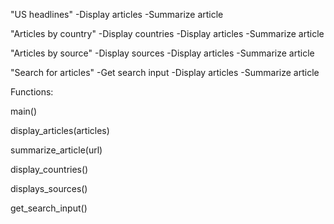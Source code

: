 "US headlines"
  -Display articles
    -Summarize article

"Articles by country"
  -Display countries
    -Display articles
      -Summarize article

"Articles by source"
  -Display sources
    -Display articles
      -Summarize article

"Search for articles"
  -Get search input
    -Display articles
      -Summarize article


Functions:

main()

display_articles(articles)

summarize_article(url)

display_countries()

displays_sources()

get_search_input()